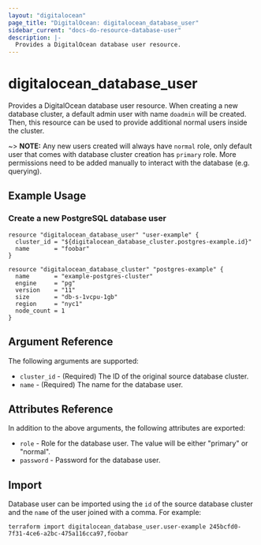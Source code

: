 ```yaml
---
layout: "digitalocean"
page_title: "DigitalOcean: digitalocean_database_user"
sidebar_current: "docs-do-resource-database-user"
description: |-
  Provides a DigitalOcean database user resource.
---
```


# digitalocean\_database\_user

Provides a DigitalOcean database user resource. When creating a new database cluster, a default admin user with name `doadmin` will be created. Then, this resource can be used to provide additional normal users inside the cluster.

~> **NOTE:** Any new users created will always have `normal` role, only default user that comes with database cluster creation has `primary` role.
More permissions need to be added manually to interact with the database (e.g. querying).

## Example Usage

### Create a new PostgreSQL database user
```hcl
resource "digitalocean_database_user" "user-example" {
  cluster_id = "${digitalocean_database_cluster.postgres-example.id}"
  name       = "foobar"
}

resource "digitalocean_database_cluster" "postgres-example" {
  name       = "example-postgres-cluster"
  engine     = "pg"
  version    = "11"
  size       = "db-s-1vcpu-1gb"
  region     = "nyc1"
  node_count = 1
}
```

## Argument Reference

The following arguments are supported:

* `cluster_id` - (Required) The ID of the original source database cluster.
* `name` - (Required) The name for the database user.

## Attributes Reference

In addition to the above arguments, the following attributes are exported:

* `role` - Role for the database user. The value will be either "primary" or "normal".
* `password` - Password for the database user.

## Import

Database user can be imported using the `id` of the source database cluster
and the `name` of the user joined with a comma. For example:

```
terraform import digitalocean_database_user.user-example 245bcfd0-7f31-4ce6-a2bc-475a116cca97,foobar
```
